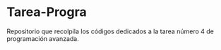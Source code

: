 # Tarea-Progra
Repositorio que recolpila los códigos dedicados a la tarea número 4 de programación avanzada.
